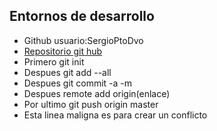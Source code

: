 ## Entornos de desarrollo


- Github usuario:SergioPtoDvo
- [Repositorio git hub](https://github.com/SergioPtoDvo/Entornos-Ejercicio)
- Primero git init
- Despues git add --all
- Despues git commit -a -m
- Despues remote add origin(enlace)
- Por ultimo git push origin master
- Esta linea maligna es para crear un conflicto

